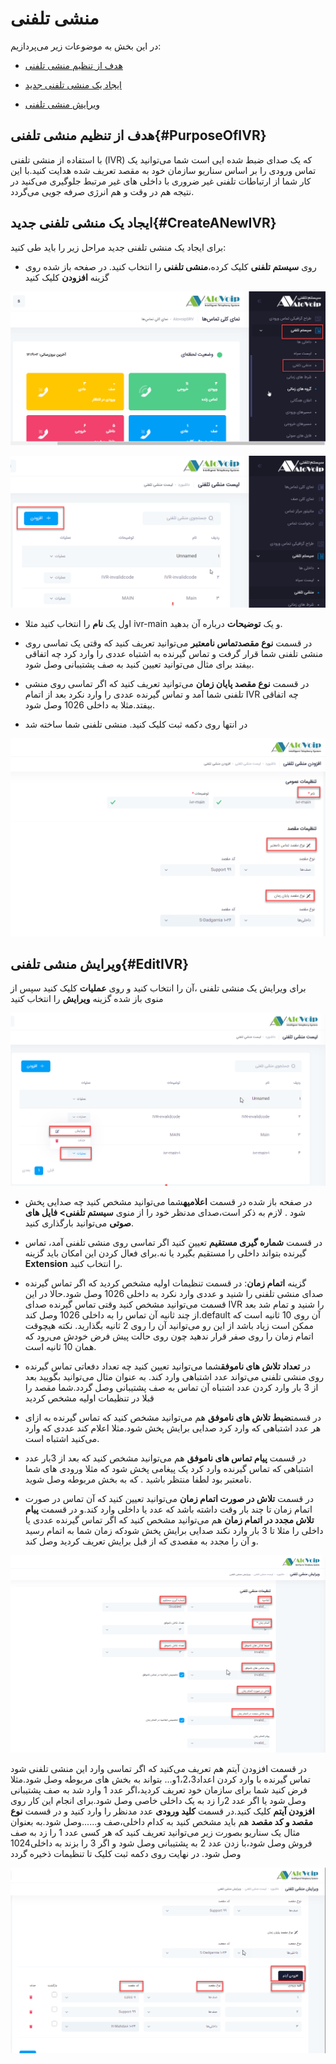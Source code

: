 # منشی تلفنی

در این بخش به موضوعات زیر می‌پردازیم:

-	[هدف از تنظیم منشی تلفنی](#PurposeOfIVR)

-	[ایجاد یک منشی تلفنی جدید](#CreateANewIVR)

-	[ویرایش منشی تلفنی](#EditIVR)

## هدف از تنظیم منشی تلفنی{#PurposeOfIVR}

با استفاده از منشی تلفنی (IVR) که یک صدای ضبط شده ایی است شما می‌توانید یک تماس ورودی را بر اساس سناریو سازمان خود به مقصد تعریف شده هدایت ‌کنید.با این کار شما از ارتباطات تلفنی غیر ضروری
با داخلی های غیر مرتبط جلوگیری می‌کنید در نتیجه هم در وقت و هم انرژی صرفه جویی می‌گردد.

## ایجاد یک منشی تلفنی جدید{#CreateANewIVR}

برای ایجاد یک منشی تلفنی جدید مراحل زیر را باید طی کنید:
-	روی **سیستم تلفنی** کلیک کرده،**منشی تلفنی** را انتخاب کنید. در صفحه باز شده روی گزینه **افزودن** کلیک کنید

![مسیر وارد شدن به ماژول منشی تلفنی](./Images/ivr-route.png)

![مسیر وارد شدن به ماژول منشی تلفنی](./Images/ivr-route1.png)

-	اول یک  **نام**  را انتخاب کنید مثلا ivr-main  و  یک **توضیحات**  درباره آن بدهید.

-	در قسمت  **نوع مقصدتماس نامعتبر** می‌توانید تعریف کنید که وقتی یک تماسی روی منشی تلفنی شما قرار گرفت و تماس گیرنده به اشتباه عددی را وارد کرد چه اتفاقی بیفتد برای مثال می‌توانید تعیین کنید به صف پشتیبانی وصل شود.

-	در قسمت **نوع مقصد پایان زمان** می‌توانید تعریف کنید که اگر تماسی روی منشی تلفنی شما آمد و تماس گیرنده عددی را وارد نکرد بعد از اتمام IVR چه اتفاقی بیفتد.مثلا به داخلی   1026 وصل شود.

-	در انتها روی دکمه ثبت کلیک کنید. منشی تلفنی شما ساخته شد


![تنظیمات ماژول منشی تلفنی](./Images/ivr-route2.png)

## ویرایش منشی تلفنی{#EditIVR}

برای ویرایش یک منشی تلفنی ،آن را  انتخاب کنید و روی  **عملیات**  کلیک کنید سپس از منوی باز شده گزینه  **ویرایش**  را انتخاب کنید

![تنظیمات ماژول منشی تلفنی](./Images/ivr-route3.png)

-	در صفحه باز شده در قسمت **اعلامیه**شما می‌توانید مشخص کنید چه صدایی پخش شود . لازم به ذکر است،صدای مدنظر خود را از منوی **سیستم تلفنی> فایل های صوتی** می‌توانید بارگذاری کنید.

-	در قسمت **شماره گیری مستقیم** تعیین کنید اگر تماسی روی منشی تلفنی آمد، تماس گیرنده بتواند داخلی را مستقیم بگیرد یا نه.برای فعال کردن این امکان باید گزینه **Extension** را انتخاب کنید.

-	گزینه **اتمام زمان**: در قسمت تنظیمات اولیه مشخص کردید که اگر تماس گیرنده صدای منشی تلفنی را شنید و عددی وارد نکرد به داخلی 1026 وصل شود.حالا در این قسمت می‌توانید مشخص کنید وقتی تماس گیرنده صدای IVR را شنید و تمام شد بعد از چند ثانیه آن تماس را به داخلی 1026 وصل کند.default آن روی 10 ثانیه است که ممکن است زیاد باشد از این رو می‌توانید آن را روی 2 ثانیه بگذارید.
نکته
هیچوقت اتمام زمان را روی صفر قرار ندهید چون روی 
حالت پیش فرض خودش می‌رود که همان 10 ثانیه است.

-	در **تعداد تلاش های ناموفق**شما می‌توانید تعیین کنید چه تعداد دفعاتی تماس گیرنده روی منشی تلفنی می‌تواند عدد اشتباهی وارد کند. به عنوان مثال می‌توانید بگویید بعد از 3 بار وارد کردن عدد اشتباه آن تماس به صف پشتیبانی وصل گردد.شما مقصد را قبلا در تنظیمات اولیه مشخص کردید

-	در قسمت**ضبط تلاش های ناموفق** هم می‌توانید مشخص کنید که تماس گیرنده به ازای هر عدد اشتباهی که وارد کرد صدایی برایش پخش شود.مثلا اعلام کند عددی که وارد می‌کنید اشتباه است.

-	در قسمت **پیام تماس های ناموفق** هم می‌توانید مشخص کنید که بعد از 3بار عدد اشتباهی که تماس گیرنده  وارد کرد یک پیغامی پخش شود که مثلا ورودی های شما نامعتبر بود لطفا منتظر باشید .
که به بخش مربوطه وصل شوید.

-	در قسمت **تلاش در صورت اتمام زمان** می‌توانید تعیین کنید که آن تماس در صورت اتمام زمان تا چند بار وقت داشته باشد که عدد یا داخلی وارد کند.و در قسمت **پیام تلاش مجدد در اتمام زمان** هم می‌توانید مشخص کنید که اگر  تماس گیرنده عددی یا داخلی را مثلا تا 3 بار وارد نکند صدایی برایش پخش شودکه زمان شما به اتمام رسید و آن را مجدد به مقصدی که از قبل برایش تعریف کردید وصل کند.

![تنظیمات ماژول منشی تلفنی](./Images/ivr-route4.png)

در قسمت افزودن آیتم هم تعریف می‌کنید که اگر تماسی وارد این منشی تلفنی شود تماس گیرنده با وارد کردن اعداد1،2،3و... بتواند به بخش های مربوطه وصل شود.مثلا فرض کنید شما برای سازمان خود تعریف کردید،اگر عدد 1 وارد شد به صف پشتیبانی وصل شود یا اگر عدد 2را زد به یک داخلی خاصی وصل شود.برای انجام این کار روی **افزودن آیتم** کلیک کنید.در قسمت **کلید ورودی** عدد مدنظر را وارد کنید و در قسمت **نوع مقصد و کد مقصد** هم باید مشخص کنید به کدام داخلی،صف و......وصل شود.به بعنوان مثال یک سناریو بصورت زیر می‌توانید تعریف کنید که هر کسی عدد 1 را زد به صف فروش وصل شود،با زدن عدد 2 به پشتیبانی وصل شود و اگر 3 را بزند به داخلی1024  وصل شود. در نهایت روی دکمه ثبت کلیک تا تنظیمات ذخیره گردد

![تنظیمات ماژول منشی تلفنی](./Images/ivr-route5.png)
